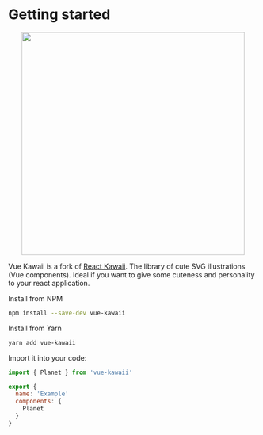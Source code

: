# Getting started

<div align="center" markdown="1">
  <img src="https://github.com/youngtailors/vue-kawaii/raw/master/packages/vue-kawaii-docs/vue-kawaii-logo.png" width="450">
</div>

Vue Kawaii is a fork of [React Kawaii](https://github.com/miukimiu/react-kawaii). The library of cute SVG illustrations (Vue components). Ideal if you want to give some cuteness and personality to your react application.

Install from NPM

```bash
npm install --save-dev vue-kawaii
```

Install from Yarn

```bash
yarn add vue-kawaii
```

Import it into your code:

```javascript static
import { Planet } from 'vue-kawaii'

export {
  name: 'Example'
  components: {
    Planet
  }
}
```
